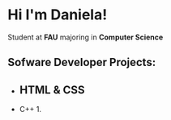 # Hi I'm Daniela! 
Student at **FAU** majoring in **Computer Science**
## Sofware Developer Projects:
- **HTML & CSS** 
  -

- C++
  1. 
